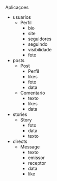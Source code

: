 Aplicaçoes
- usuarios
    - Perfil
      - bio
      - site
      - seguidores
      - seguindo
      - visibilidade
      - foto
- posts
  - Post
    - Perfil
    - likes
    - foto
    - data
  - Comentario
    - texto
    - likes
    - data
- stories
  - Story
    - foto
    - data
    - texto
- directs
  - Message
    - texto
    - emissor
    - receptor
    - data
    - like